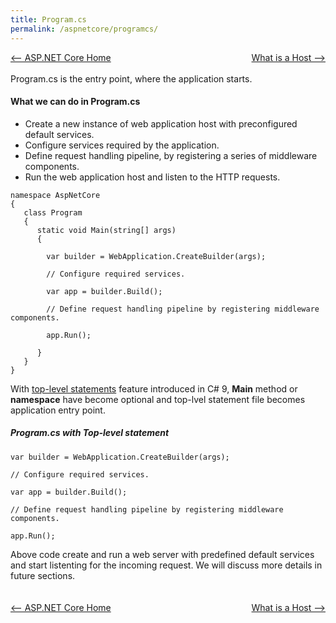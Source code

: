 ```yaml
---
title: Program.cs
permalink: /aspnetcore/programcs/
---
```

<div style="width:100%; background-color:grey;">
<div style="width:50%;float:left;text-align:left;">
<a href="./blog/aspnetcore/"><-- ASP.NET Core Home</a>
</div>
<div style="width:50%;float:right;text-align:right;">
<a href="./blog/aspnetcore/host/">What is a Host --></a>
</div>
</div>
<div style="height:20px;">&nbsp;</div>


Program.cs is the entry point, where the application starts. 

#### What we can do in Program.cs
- Create a new instance of web application host with preconfigured default services.
- Configure services required by the application.
- Define request handling pipeline, by registering a series of middleware components.
- Run the web application host and listen to the HTTP requests.

```
namespace AspNetCore
{
   class Program
   {
      static void Main(string[] args)
      {

        var builder = WebApplication.CreateBuilder(args);

        // Configure required services.

        var app = builder.Build();

        // Define request handling pipeline by registering middleware components.

        app.Run();

      }
   }
}
```
With [top-level statements](https://learn.microsoft.com/en-us/dotnet/csharp/fundamentals/program-structure/top-level-statements) feature introduced in C# 9, **Main** method or **namespace** have become optional and top-lvel statement file becomes application entry point. 

##### Program.cs with Top-level statement 
```
var builder = WebApplication.CreateBuilder(args);

// Configure required services.

var app = builder.Build();

// Define request handling pipeline by registering middleware components.

app.Run();
```
Above code create and run a web server with predefined default services and start listenting for the incoming request.
We will discuss more details in future sections.

<div style="height:20px;">&nbsp;</div>
<div style="width:100%; background-color:grey;">
<div style="width:50%;float:left;text-align:left;">
<a href="https://naveenchittimalla.github.io/blog/aspnetcore/"><-- ASP.NET Core Home</a>
</div>
<div style="width:50%;float:right;text-align:right;">
<a href="https://naveenchittimalla.github.io/blog/aspnetcore/host/">What is a Host --></a>
</div>
</div>